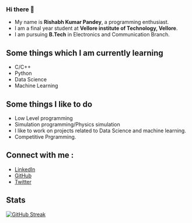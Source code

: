 ### Hi there 👋

* My name is **Rishabh Kumar Pandey**, a programming enthusiast.
* I am a final year student at **Vellore institute of Technology, Vellore**.
* I am pursuing **B.Tech** in Electronics and Communication Branch.

## Some things which I am currently learning 

* C/C++
* Python
* Data Science
* Machine Learning

## Some things I like to do
* Low Level programming
* Simulation programming/Physics simulation
* I like to work on projects related to Data Science and machine learning.
* Competitive Prgramming.

## Connect with me : 
* [LinkedIn](https://www.linkedin.com/in/d3nominator/)
* [GitHub](https://github.com/d3nominator) 
* [Twitter](https://twitter.com/d3nominator)

## Stats

[![GitHub Streak](https://streak-stats.demolab.com?user=d3nominator&theme=tokyonight&hide_border=true)](https://git.io/streak-stats)

